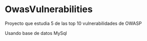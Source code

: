 # OwasVulnerabilities
Proyecto que estudia 5 de las top 10 vulnerabilidades de OWASP

Usando base de datos MySql

